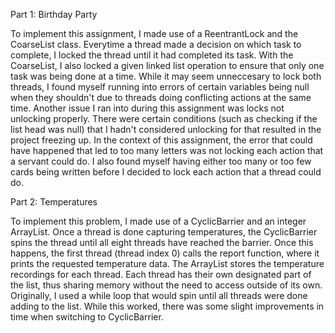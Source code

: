 Part 1: Birthday Party

To implement this assignment, I made use of a ReentrantLock and the CoarseList class. Everytime a thread made a decision on which task to complete, I locked the thread until it had completed its task. With the CoarseList, I also locked a given linked list operation to ensure that only one task was being done at a time. While it may seem unneccesary to lock both threads, I found myself running into errors of certain variables being null when they shouldn't due to threads doing conflicting actions at the same time. Another issue I ran into during this assignment was locks not unlocking properly. There were certain conditions (such as checking if the list head was null) that I hadn't considered unlocking for that resulted in the project freezing up. In the context of this assignment, the error that could have happened that led to too many letters was not locking each action that a servant could do. I also found myself having either too many or too few cards being written before I decided to lock each action that a thread could do. 

Part 2: Temperatures

To implement this problem, I made use of a CyclicBarrier and an integer ArrayList. Once a thread is done capturing temperatures, the CyclicBarrier spins the thread until all eight threads have reached the barrier. Once this happens, the first thread (thread index 0) calls the report function, where it prints the requested temperature data. The ArrayList stores the temperature recordings for each thread. Each thread has their own designated part of the list, thus sharing memory without the need to access outside of its own. Originally, I used a while loop that would spin until all threads were done adding to the list. While this worked, there was some slight improvements in time when switching to CyclicBarrier. 
